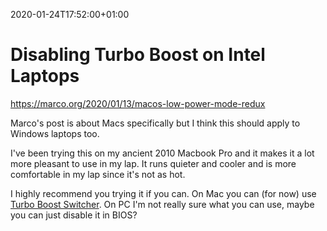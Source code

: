 2020-01-24T17:52:00+01:00
# Disabling Turbo Boost on Intel Laptops
https://marco.org/2020/01/13/macos-low-power-mode-redux

Marco's post is about Macs specifically but I think this should apply to Windows laptops too.

I've been trying this on my ancient 2010 Macbook Pro and it makes it a lot more pleasant to use in my lap. It runs quieter and cooler and is more comfortable in my lap since it's not as hot.

I highly recommend you trying it if you can. On Mac you can (for now) use [Turbo Boost Switcher](https://www.rugarciap.com/turbo-boost-switcher-for-os-x/). On PC I'm not really sure what you can use, maybe you can just disable it in BIOS? 
